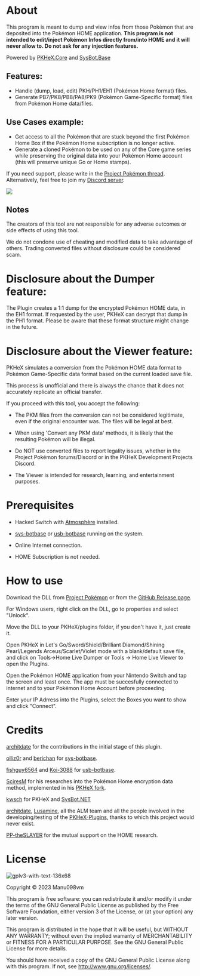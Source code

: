 # About
This program is meant to dump and view infos from those Pokèmon that are deposited into the Pokémon HOME application. 
**This program is not intended to edit/inject Pokémon Infos directly from/into HOME and it will never allow to. Do not ask for any injection features.**

Powered by [PKHeX.Core](https://github.com/kwsch/PKHeX) and [SysBot.Base](https://github.com/kwsch/SysBot.NET)

## Features:
* Handle (dump, load, edit) PKH/PH1/EH1 (Pokémon Home format) files.
* Generate PB7/PK8/PB8/PA8/PK9 (Pokémon Game-Specific format) files from Pokémon Home data/files.

## Use Cases example:
* Get access to all the Pokémon that are stuck beyond the first Pokémon Home Box if the Pokémon Home subscription is no longer active.
* Generate a cloned Pokémon to be used on any of the Core game series while preserving the original data into your Pokémon Home account (this will preserve unique Go or Home stamps).

If you need support, please write in the [Project Pokémon thread](https://projectpokemon.org/home/forums/topic/58311-pkhex-home-live-plugin-ram-viewer-thread/). 
Alternatively, feel free to join my [Discord server](https://discord.gg/yWveAjKbKt).

[<img src="https://canary.discordapp.com/api/guilds/693083823197519873/widget.png?style=banner2">](https://discord.gg/yWveAjKbKt)

## Notes
The creators of this tool are not responsible for any adverse outcomes or side effects of using this tool.

We do not condone use of cheating and modified data to take advantage of others. Trading converted files without disclosure could be considered scam.

# Disclosure about the Dumper feature:

The Plugin creates a 1:1 dump for the encrypted Pokémon HOME data, in the EH1 format. If requested by the user, PKHeX can decrypt that dump in the PH1 format. Please be aware that these format structure might change in the future.

# Disclosure about the Viewer feature:

PKHeX simulates a conversion from the Pokémon HOME data format to Pokémon Game-Specific data format based on the current loaded save file.

This process is unofficial and there is always the chance that it does not accurately replicate an official transfer.

If you proceed with this tool, you accept the following:

* The PKM files from the conversion can not be considered legitimate, even if the original encounter was. The files will be legal at best.

* When using 'Convert any PKM data' methods, it is likely that the resulting Pokémon will be illegal.

* Do NOT use converted files to report legality issues, whether in the Project Pokémon forums/Discord or in the PKHeX Development Projects Discord.

* The Viewer is intended for research, learning, and entertainment purposes.

# Prerequisites

- Hacked Switch with [Atmosphère](https://github.com/Atmosphere-NX/Atmosphere) installed.

- [sys-botbase](https://github.com/olliz0r/sys-botbase/releases) or [usb-botbase](https://github.com/Koi-3088/usb-botbase) running on the system.

- Online Internet connection.

- HOME Subscription is not needed.

# How to use 

Download the DLL from [Project Pokémon](https://projectpokemon.org/home/files/file/4388-pkhex-plugin-home-live-viewer/) or from the [GitHub Release page](https://github.com/Manu098vm/HOME-Live-Plugin/releases).

For Windows users, right click on the DLL, go to properties and select "Unlock".

Move the DLL to your PKHeX/plugins folder, if you don't have it, just create it.

Open PKHeX in Let's Go/Sword/Shield/Brilliant Diamond/Shining Pearl/Legends Arceus/Scarlet/Violet mode with a blank/default save file, and click on Tools->Home Live Dumper or Tools -> Home Live Viewer to open the Plugins.

Open the Pokémon HOME application from your Nintendo Switch and tap the screen and least once. The app must be succesfully connected to internet and to your Pokémon Home Account before proceeding. 

Enter your IP Adrress into the Plugins, select the Boxes you want to show and click "Connect".

# Credits

[architdate](https://github.com/architdate) for the contributions in the initial stage of this plugin.

[olliz0r](https://github.com/olliz0r) and [berichan](https://github.com/berichan) for [sys-botbase](https://github.com/olliz0r/sys-botbase).

[fishguy6564](https://github.com/fishguy6564) and [Koi-3088](https://github.com/Koi-3088) for [usb-botbase](https://github.com/fishguy6564/USB-Botbase).

[SciresM](https://github.com/SciresM) for his researches into the Pokémon Home encryption data method, implemented in his [PKHeX fork](https://github.com/SciresM/PKHeX/blob/5bf28522c34bca09e24d4ed83cf24358ed86a8d7/PKHeX.Core/PKM/Util/HomeCrypto.cs#L1).

[kwsch](https://github.com/kwsch) for PKHeX and [SysBot.NET](https://github.com/kwsch)

[architdate](https://github.com/architdate), [Lusamine](https://github.com/Lusamine), all the ALM team and all the people involved in the developing/testing of the [PKHeX-Plugins](https://github.com/architdate/PKHeX-Plugins), thanks to which this project would never exist.

[PP-theSLAYER](https://github.com/PP-theSLAYER) for the mutual support on the HOME research.

# License

![gplv3-with-text-136x68](https://user-images.githubusercontent.com/52102823/199572700-4e02ed70-74ef-4d67-991e-3168d93aac0d.png)

Copyright © 2023 Manu098vm

This program is free software: you can redistribute it and/or modify
it under the terms of the GNU General Public License as published by
the Free Software Foundation, either version 3 of the License, or
(at your option) any later version.

This program is distributed in the hope that it will be useful,
but WITHOUT ANY WARRANTY; without even the implied warranty of
MERCHANTABILITY or FITNESS FOR A PARTICULAR PURPOSE.  See the
GNU General Public License for more details.

You should have received a copy of the GNU General Public License
along with this program.  If not, see <http://www.gnu.org/licenses/>.